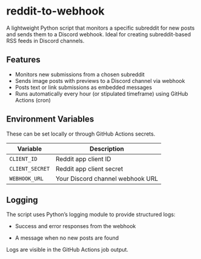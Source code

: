 # reddit-to-webhook

A lightweight Python script that monitors a specific subreddit for new posts and sends them to a Discord webhook. Ideal for creating subreddit-based RSS feeds in Discord channels.

## Features

- Monitors new submissions from a chosen subreddit
- Sends image posts with previews to a Discord channel via webhook
- Posts text or link submissions as embedded messages
- Runs automatically every hour (or stipulated timeframe) using GitHub Actions (cron)

## Environment Variables

These can be set locally or through GitHub Actions secrets.

| Variable        | Description                      |
| --------------- | -------------------------------- |
| `CLIENT_ID`     | Reddit app client ID             |
| `CLIENT_SECRET` | Reddit app client secret         |
| `WEBHOOK_URL`   | Your Discord channel webhook URL |

## Logging

The script uses Python’s logging module to provide structured logs:

- Success and error responses from the webhook

- A message when no new posts are found

Logs are visible in the GitHub Actions job output.

